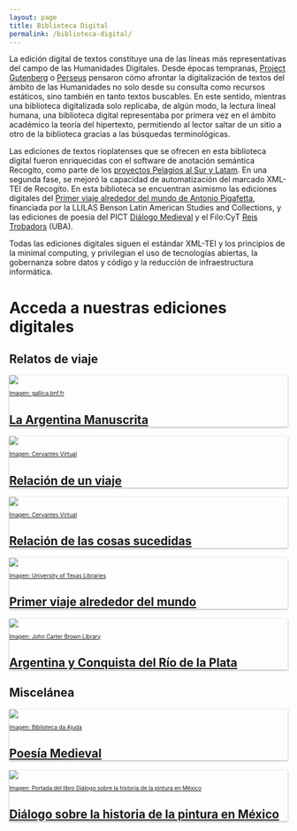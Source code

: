 ```yaml
---
layout: page
title: Biblioteca Digital
permalink: /biblioteca-digital/
---
```


La edición digital de textos constituye una de las líneas más representativas del campo de las Humanidades Digitales. Desde épocas tempranas, [Project Gutenberg](https://www.gutenberg.org/) o [Perseus](http://www.perseus.tufts.edu/hopper/) pensaron cómo afrontar la digitalización de textos del ámbito de las Humanidades no solo desde su consulta como recursos estáticos, sino también en tanto textos buscables. En este sentido, mientras una biblioteca digitalizada solo replicaba, de algún modo, la lectura lineal humana, una biblioteca digital representaba por primera vez en el ámbito académico la teoría del hipertexto, permitiendo al lector saltar de un sitio a otro de la biblioteca gracias a las búsquedas terminológicas. 

Las ediciones de textos rioplatenses que se ofrecen en esta biblioteca digital fueron enriquecidas con el software de anotación semántica Recogito, como parte de los [proyectos Pelagios al Sur y Latam](https://hdlab.space/argentina-y-conquista-del-rio-de-la-plata/proyecto/). En una segunda fase, se mejoró la capacidad de automatización del marcado XML-TEI de Recogito. En esta biblioteca se encuentran asimismo las ediciones digitales del [Primer viaje alrededor del mundo de Antonio Pigafetta](https://nidiah.github.io/Primer-viaje-alrededor-del-mundo/), financiada por la LLILAS Benson Latin American Studies and Collections, y las ediciones de poesia del PICT [Diálogo Medieval](https://hdlab.space/Poesia-Medieval/preguntasyrespuestas/) y el Filo:CyT [Reis Trobadors](https://hdlab.space/Poesia-Medieval/cantigasgp/) (UBA). 

Todas las ediciones digitales siguen el estándar XML-TEI y los principios de la minimal computing, y privilegian el uso de tecnologías abiertas, la gobernanza sobre datos y código y la reducción de infraestructura informática.


# Acceda a nuestras ediciones digitales
## Relatos de viaje
<div class="container">
  <div class="post-list" itemscope="" itemtype="http://schema.org/Blog">
    <!-- Card LAM -->
    <div class="post-card" itemprop="blogPosts" itemscope="" itemtype="http://schema.org/BlogPosting" style="box-shadow: 0 1px 3px rgba(0, 0, 0, 0.35);">
      <a href="http://hdlabconicet.github.io/La-Argentina-Manuscrita" target="_blank"><img src="{{site.baseurl}}/assets/img/chico_arg-manus-pagina-uno.png" align="center"/></a>
      <a class="post-card__inner" href="http://hdlabconicet.github.io/La-Argentina-Manuscrita" target="_blank">
      	<p style="font-size: 10px; text-align:left;">Imagen: gallica.bnf.fr</p>
      	<h2>La Argentina Manuscrita</h2>
      </a>
    </div>
    <!-- Card ACARETE -->
    <div class="post-card" itemprop="blogPosts" itemscope="" itemtype="http://schema.org/BlogPosting" style="box-shadow: 0 1px 3px rgba(0, 0, 0, 0.35);">
      <a href="http://hdlabconicet.github.io/Relacion-de-un-viaje/" target="_blank"><img src="{{site.baseurl}}/assets/img/chico_acarete-1943-cover.jpg" align="center"/></a>
      <a class="post-card__inner" href="http://hdlabconicet.github.io/Relacion-de-un-viaje/" target="_blank">
      	<p style="font-size: 10px; text-align:left;">Imagen: Cervantes Virtual</p>
      	<h2>Relación de un viaje</h2>
      </a>
    </div>
    <!-- Card PERO HERNANDEZ -->
    <div class="post-card" itemprop="blogPosts" itemscope="" itemtype="http://schema.org/BlogPosting" style="box-shadow: 0 1px 3px rgba(0, 0, 0, 0.35);">
      <a href="http://hdlabconicet.github.io/Relacion-de-las-cosas-sucedidas/" target="_blank"><img src="{{site.baseurl}}/assets/img/chico_relacion-descubrimiento-perohernandez-cover.jpg"/></a>
      <a class="post-card__inner" href="http://hdlabconicet.github.io/Relacion-de-las-cosas-sucedidas/" target="_blank">
        <p style="font-size: 10px; text-align:left;">Imagen: Cervantes Virtual</p>
        <h2>Relación de las cosas sucedidas</h2>
      </a>
    </div>
    <!-- Card PIGAFETTA -->
    <div class="post-card" itemprop="blogPosts" itemscope="" itemtype="http://schema.org/BlogPosting" style="box-shadow: 0 1px 3px rgba(0, 0, 0, 0.35);">
      <a href="http://nidiah.github.io/Primer-viaje-alrededor-del-mundo/" target="_blank"><img src="{{site.baseurl}}/assets/img/chico_pg_0015.jpg"/></a>
      <a class="post-card__inner" href="http://nidiah.github.io/Primer-viaje-alrededor-del-mundo/" target="_blank">
        <p style="font-size: 10px; text-align:left;">Imagen: University of Texas Libraries</p>
        <h2>Primer viaje alrededor del mundo</h2>
      </a>
    </div>
   <!-- Card DEL BARCO CENTENERA -->
    <div class="post-card" itemprop="blogPosts" itemscope="" itemtype="http://schema.org/BlogPosting" style="box-shadow: 0 1px 3px rgba(0, 0, 0, 0.35);">
          <a href="http://hdlabconicet.github.io/argentina-y-conquista-del-rio-de-la-plata/" target="_blank"><img src="{{site.baseurl}}/assets/img/chico_argentina-y-conquista-del-barco-centenera-cover.png"/></a>
<a class="post-card__inner" href="http://hdlabconicet.github.io/argentina-y-conquista-del-rio-de-la-plata/" target="_blank">
        <p style="font-size: 10px; text-align:left;">Imagen: John Carter Brown Library</p>
        <h2>Argentina y Conquista del Río de la Plata</h2>
  </a>
      </div>
  </div>
</div>



## Miscelánea
<div class="container">
  <div class="post-list" itemscope="" itemtype="http://schema.org/Blog">
    <!-- Card POESIA MEDIEVAL -->
    <div class="post-card" itemprop="blogPosts" itemscope="" itemtype="http://schema.org/BlogPosting" style="box-shadow: 0 1px 3px rgba(0, 0, 0, 0.35);">
      <a href="http://hdlabconicet.github.io/Poesia-Medieval/" target="_blank"><img src="{{site.baseurl}}/assets/img/chico_Cancioneiro_da_Ajuda_151_37.jpg" align="center"/></a>
      <a class="post-card__inner" href="http://hdlabconicet.github.io/Poesia-Medieval/" target="_blank" title="via Wikimedia Commons">
        <p style="font-size: 10px; text-align:left;">Imagen: Biblioteca da Ajuda</p>
        <h2>Poesía Medieval</h2>
      </a>
    </div>
    <!-- Card DIÁLOGO PINTURA MÉXICO -->
    <div class="post-card" itemprop="blogPosts" itemscope="" itemtype="http://schema.org/BlogPosting" style="box-shadow: 0 1px 3px rgba(0, 0, 0, 0.35);">
      <a href="https://mtravelo.github.io/dialogo_pintura_mexico/" target="_blank"><img src="{{site.baseurl}}/assets/img/chico_dialogo_pintura_mexico.jpg" align="center"/></a>
      <a class="post-card__inner" href="https://mtravelo.github.io/dialogo_pintura_mexico/" target="_blank" title="via Wikimedia Commons">
        <p style="font-size: 10px; text-align:left;">Imagen: Portada del libro Diálogo sobre la historia de la pintura en México</p>
        <h2>Diálogo sobre la historia de la pintura en México</h2>
      </a>
    </div>

  
  </div>
</div>